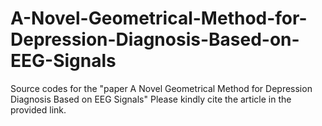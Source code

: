 # A-Novel-Geometrical-Method-for-Depression-Diagnosis-Based-on-EEG-Signals
Source codes for the "paper A Novel Geometrical Method for Depression Diagnosis Based on EEG Signals"
Please kindly cite the article in the provided link.
